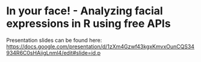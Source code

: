# In your face! - Analyzing facial expressions in R using free APIs

Presentation slides can be found here:
https://docs.google.com/presentation/d/1zXm4Gzwf43kgxKmvxOunCQS34934R6C0sHAiigLnml4/edit#slide=id.p